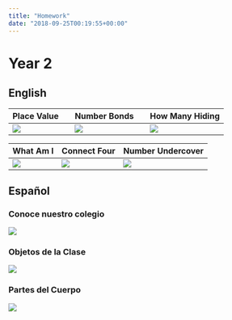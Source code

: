 ```yaml
---
title: "Homework"
date: "2018-09-25T00:19:55+00:00"
---
```


# Year 2

## English

Place Value |    | Number Bonds |    | How Many Hiding
--- | --- | --- | --- | ---
[![](/images/placeValue.png)](/docs/placeValue.pdf) |    | [![](/images/numberBonds.png)](/docs/numberBonds.pdf) |    | [![](/images/howManyHiding.png)](/docs/howManyHiding.pdf)


What Am I | Connect Four | Number Undercover
--- | ---- | ----
[![](/images/whatAmI.png)](/docs/whatAmI.pdf) | [![](/images/connectFour.png)](/docs/connectFour.pdf) | [![](/images/numberUndercover.png)](/docs/numberUndercover.pdf)


## Español

### Conoce nuestro colegio

[![](/images/conoceNuestroColegio.png)](/docs/conoceNuestroColegio.pdf)

### Objetos de la Clase

[![](/images/objetosDeLaClase.png)](/docs/objetosDeLaClase.pdf)

### Partes del Cuerpo

[![](/images/partesDelCuerpo.png)](/docs/partesDelCuerpo.pdf)
